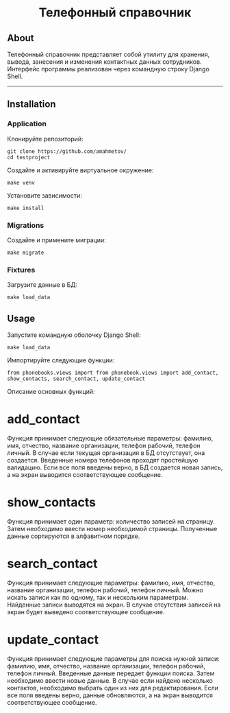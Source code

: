 <div align="center">
<h1> Телефонный справочник </h1>
</div>

## About
Телефонный справочник представляет собой утилиту для хранения, вывода, занесения и изменения контактных данных сотрудников.
Интерфейс программы реализован через командную строку Django Shell.


---
## Installation

### Application
Клонируйте репозиторий:
```
git clone https://github.com/amahmetov/
cd testproject
```
Создайте и активируйте виртуальное окружение:
```
make venv
```
Установите зависимости:
```
make install
```
### Migrations
Создайте и примените миграции:
```
make migrate
```
### Fixtures
Загрузите данные в БД:
```
make load_data
```
## Usage
Запустите командную оболочку Django Shell:
```
make load_data
```
Импортируйте следующие функции:
```
from phonebooks.views import from phonebook.views import add_contact, show_contacts, search_contact, update_contact
```
Описание основных функций:
# add_contact
Функция принимает следующие обязательные параметры: фамилию, имя, отчество, название организации, телефон рабочий, телефон личный.
В случае если текущая организация в БД отсутствует, она создается. Введенные номера телефонов проходят простейшую валидацию.
Если все поля введены верно, в БД создается новая запись, а на экран выводится соответствующее сообщение.

# show_contacts
Функция принимает один параметр: количество записей на страницу. Затем необходимо ввести номер необходимой страницы.
Полученные данные сортируются в алфавитном порядке.

# search_contact
Функция принимает следующие параметры: фамилию, имя, отчество, название организации, телефон рабочий, телефон личный.
Можно искать записи как по одному, так и нескольким параметрам. Найденные записи выводятся на экран.
В случае отсутствия записей на экран будет выведено соответствующее сообщение.

# update_contact
Функция принимает следующие параметры для поиска нужной записи: фамилию, имя, отчество, название организации, телефон рабочий, телефон личный.
Введенные данные передает функции поиска. Затем необходимо ввести новые данные.
В случае если найдено несколько контактов, необходимо выбрать один из них для редактирования.
Если все поля введены верно, данные обновляются, а на экран выводится соответствующее сообщение.